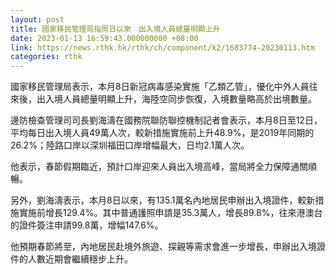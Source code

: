 ```yaml
---
layout: post
title: 國家移民管理局指周日以來　出入境人員總量明顯上升
date: 2023-01-13 16:59:43.000000000 +08:00
link: https://news.rthk.hk/rthk/ch/component/k2/1683774-20230113.htm
categories: rthk
---
```


國家移民管理局表示，本月8日新冠病毒感染實施「乙類乙管」，優化中外人員往來後，出入境人員總量明顯上升，海陸空同步恢復，入境數量略高於出境數量。

邊防檢查管理司司長劉海濤在國務院聯防聯控機制記者會表示，本月8日至12日，平均每日出入境人員49萬人次，較新措施實施前上升48.9%，是2019年同期的26.2%；陸路口岸以深圳福田口岸增幅最大，日均2.1萬人次。

他表示，春節假期臨近，預計口岸迎來人員出入境高峰，當局將全力保障通關順暢。

另外，劉海濤表示，本月8日以來，有135.1萬名內地居民申辦出入境證件，較新措施實施前增長129.4%。其中普通護照申請是35.3萬人，增長89.8%，往來港澳台的證件簽注申請99.8萬，增幅147.6%。

他預期春節將至，內地居民赴境外旅遊、探親等需求會進一步增長，申辦出入境證件的人數近期會繼續穩步上升。
